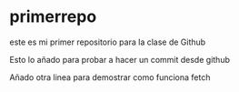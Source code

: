 # primerrepo
este es mi primer repositorio para la clase de Github

Esto lo añado para probar a hacer un commit desde github

Añado otra linea para demostrar como funciona fetch
